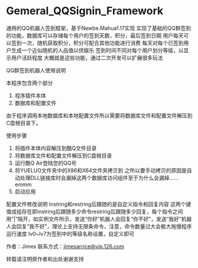 # Gemeral_QQSignin_Framework
通用的QQ机器人签到框架，基于Newbe.Mahua1.17实现
实现了基础的QQ群签到的功能，数据库可以存储每个用户的签到天数，积分，最后签到日期
用户每天可以签到一次，随机获取积分，积分可配合其他功能进行消费
每天对每个已签到用户生成一个近似随机的人品值以供娱乐
签到时间不同对每个用户划分等级，以显示用户活跃程度
大概就是这些功能，通过二次开发可以扩展很多玩法

QQ群签到机器人使用说明

本程序包含两个部分
1.	程序插件本体
2.	数据库和配置文件

由于程序调用本地数据库和本地配置文件所以需要将数据库文件和配置文件解压到C盘根目录下。

使用步骤
1.	将插件本体内容解压到酷Q文件目录
2.	将数据库文件和配置文件解压到C盘根目录
3.	运行酷Q Air登陆您的QQ号
4.	将YUELUO文件夹中的X86和X64文件夹拷贝到
之所以要手动拷贝的原因是自动处理DLL链接库时会漏掉这两个数据库访问组件至于为什么会漏掉……emmm
5.	启动应用
 
配置文件修改说明
Instring和restring后跟随的是自定义指令和回复内容
这两个键值成组存在即instring后跟随多少命令restring后跟随多少回复，每个指令之间用”|”隔开，如实例文件所示，发送“你好”机器人会回复“你不好”，发送“我好”机器人会回复“我不好”，理论上支持无限条命令，注意，命令数量过大会极大拖慢程序运行速度
lv0~lv7为签到中的等级名称设置，自定义即可
 

作者：Jimes
联系方式：jimesarrice@vip.126.com

转载请注明原作者和出处谢谢支持
